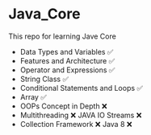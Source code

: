 # Java_Core
This repo for learning Jave Core

- Data Types and Variables ✅
- Features and Architecture ✅
- Operator and Expressions ✅
- String Class ✅
- Conditional Statements and Loops ✅
- Array ✅
- OOPs Concept in Depth ❌
- Multithreading ❌
JAVA IO Streams ❌
- Collection Framework ❌
Java 8 ❌
